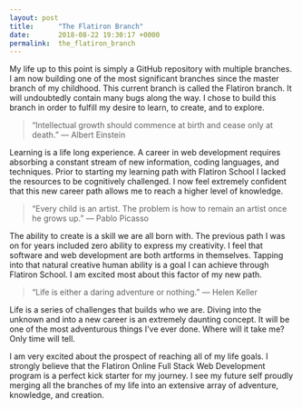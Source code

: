 ```yaml
---
layout: post
title:      "The Flatiron Branch"
date:       2018-08-22 19:30:17 +0000
permalink:  the_flatiron_branch
---
```


My life up to this point is simply a GitHub repository with multiple branches. I am now building one of the most significant branches since the master branch of my childhood. This current branch is called the Flatiron branch. It will undoubtedly contain many bugs along the way. I chose to build this branch in order to fulfill my desire to learn, to create, and to explore.
 
>   “Intellectual growth should commence at birth and cease only at death.” 
― Albert Einstein
 
Learning is a life long experience. A career in web development requires absorbing a constant stream of new information, coding languages, and techniques. Prior to starting my learning path with Flatiron School I lacked the resources to be cognitively challenged. I now feel extremely confident that this new career path allows me to reach a higher level of knowledge.
	
> 	“Every child is an artist. The problem is how to remain an artist once he grows up.” 
― Pablo Picasso

The ability to create is a skill we are all born with. The previous path I was on for years included zero ability to express my creativity. I feel that software and web development are both artforms in themselves. Tapping into that natural creative human ability is a goal I can achieve through Flatiron School. I am excited most about this factor of my new path.

> “Life is either a daring adventure or nothing.”
― Helen Keller

Life is a series of challenges that builds who we are. Diving into the unknown and into a new career is an extremely daunting concept. It will be one of the most adventurous things I've ever done. Where will it take me? Only time will tell.
 
I am very excited about the prospect of reaching all of my life goals. I strongly believe that the Flatiron Online Full Stack Web Development program is a perfect kick starter for my journey. I see my future self proudly merging all the branches of my life into an extensive array of adventure, knowledge, and creation.
 
